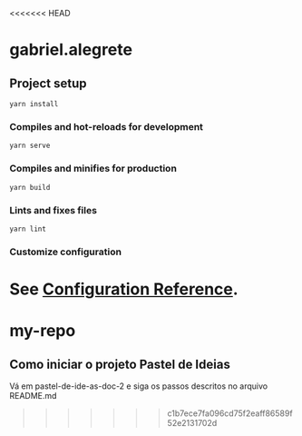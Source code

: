 <<<<<<< HEAD
# gabriel.alegrete

## Project setup
```
yarn install
```

### Compiles and hot-reloads for development
```
yarn serve
```

### Compiles and minifies for production
```
yarn build
```

### Lints and fixes files
```
yarn lint
```

### Customize configuration
See [Configuration Reference](https://cli.vuejs.org/config/).
=======
# my-repo

## Como iniciar o projeto Pastel de Ideias

Vá em pastel-de-ide-as-doc-2 e siga os passos descritos no arquivo README.md
>>>>>>> c1b7ece7fa096cd75f2eaff86589f52e2131702d
